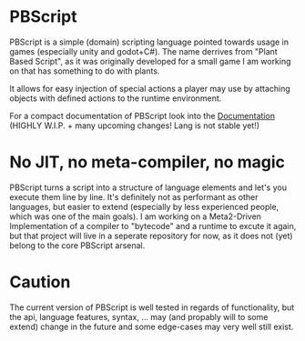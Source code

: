 # PBScript

PBScript is a simple (domain) scripting language pointed towards usage in games (especially unity and godot+C#).
The name derrives from "Plant Based Script", as it was originally developed for a small game I am working on that has something to do with plants.

It allows for easy injection of special actions a player may use by attaching objects with defined actions to the runtime environment.

For a compact documentation of PBScript look into the [Documentation](Documentation/Index.html) (HIGHLY W.I.P. + many upcoming changes! Lang is not stable yet!)

# No JIT, no meta-compiler, no magic
PBScript turns a script into a structure of language elements and let's you execute them line by line. It's definitely not as performant as other languages, but easier to extend (especially by less experienced people, which was one of the main goals). I am working on a Meta2-Driven Implementation of a compiler to "bytecode" and a runtime to excute it again, but that project will live in a seperate repository for now, as it does not (yet) belong to the core PBScript arsenal.


# Caution
The current version of PBScript is well tested in regards of functionality, but the api, language features, syntax, ... may (and propably will to some extend) change in the future and some edge-cases may very well still exist.

